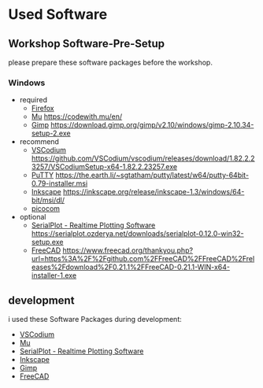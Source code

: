 # Used Software


## Workshop Software-Pre-Setup

please prepare these software packages before the workshop.

### Windows
- required
    - [Firefox](https://www.mozilla.org/en-US/firefox/) 
    - [Mu](https://codewith.mu/) https://codewith.mu/en/
    - [Gimp](https://www.gimp.org/) https://download.gimp.org/gimp/v2.10/windows/gimp-2.10.34-setup-2.exe
- recommend
    - [VSCodium](https://vscodium.com/) https://github.com/VSCodium/vscodium/releases/download/1.82.2.23257/VSCodiumSetup-x64-1.82.2.23257.exe
    - [PuTTY](https://www.chiark.greenend.org.uk/~sgtatham/putty/) https://the.earth.li/~sgtatham/putty/latest/w64/putty-64bit-0.79-installer.msi
    - [Inkscape](https://inkscape.org/) https://inkscape.org/release/inkscape-1.3/windows/64-bit/msi/dl/
    - [picocom](https://gitlab.com/wsakernel/picocom)
- optional
    - [SerialPlot - Realtime Plotting Software](https://github.com/hyOzd/serialplot) https://serialplot.ozderya.net/downloads/serialplot-0.12.0-win32-setup.exe
    - [FreeCAD](https://www.freecad.org/)   https://www.freecad.org/thankyou.php?url=https%3A%2F%2Fgithub.com%2FFreeCAD%2FFreeCAD%2Freleases%2Fdownload%2F0.21.1%2FFreeCAD-0.21.1-WIN-x64-installer-1.exe

## development
i used these Software Packages during development:

- [VSCodium](https://vscodium.com/)
- [Mu](https://codewith.mu/)
- [SerialPlot - Realtime Plotting Software](https://github.com/hyOzd/serialplot)
- [Inkscape](https://inkscape.org/)
- [Gimp](https://www.gimp.org/)
- [FreeCAD](https://www.freecad.org/)
